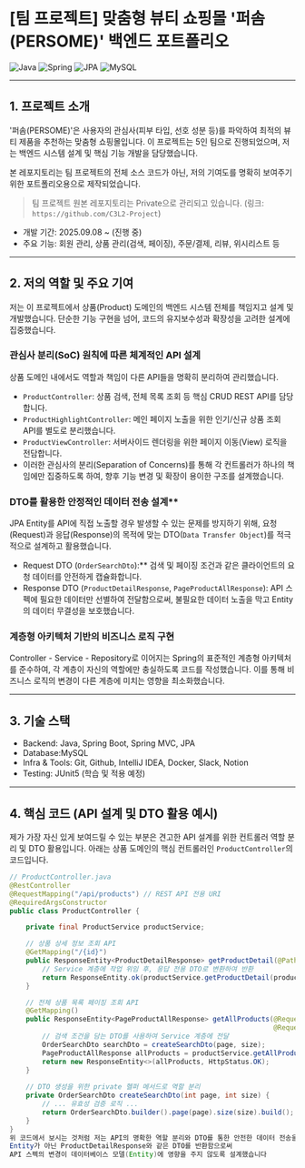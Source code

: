 # [팀 프로젝트] 맞춤형 뷰티 쇼핑몰 '퍼솜(PERSOME)' 백엔드 포트폴리오

![Java](https://img.shields.io/badge/java-%23ED8B00.svg?style=for-the-badge&logo=openjdk&logoColor=white)
![Spring](https://img.shields.io/badge/spring-%236DB33F.svg?style=for-the-badge&logo=spring&logoColor=white)
![JPA](https://img.shields.io/badge/JPA-A46A41?style=for-the-badge&logo=Hibernate&logoColor=white)
![MySQL](https://img.shields.io/badge/mysql-%2300f.svg?style=for-the-badge&logo=mysql&logoColor=white)

---

##  1. 프로젝트 소개

'퍼솜(PERSOME)'은 사용자의 관심사(피부 타입, 선호 성분 등)를 파악하여 최적의 뷰티 제품을 추천하는 맞춤형 쇼핑몰입니다. 
이 프로젝트는 5인 팀으로 진행되었으며, 저는 백엔드 시스템 설계 및 핵심 기능 개발을 담당했습니다.

본 레포지토리는 팀 프로젝트의 전체 소스 코드가 아닌, 저의 기여도를 명확히 보여주기 위한 포트폴리오용으로 제작되었습니다.

> 팀 프로젝트 원본 레포지토리는 Private으로 관리되고 있습니다.
> (링크: `https://github.com/C3L2-Project`)

- 개발 기간: 2025.09.08 ~ (진행 중)
- 주요 기능: 회원 관리, 상품 관리(검색, 페이징), 주문/결제, 리뷰, 위시리스트 등

---

## 2. 저의 역할 및 주요 기여

저는 이 프로젝트에서 상품(Product) 도메인의 백엔드 시스템 전체를 책임지고 설계 및 개발했습니다. 
단순한 기능 구현을 넘어, 코드의 유지보수성과 확장성을 고려한 설계에 집중했습니다.

### 관심사 분리(SoC) 원칙에 따른 체계적인 API 설계
상품 도메인 내에서도 역할과 책임이 다른 API들을 명확히 분리하여 관리했습니다.
-   `ProductController`: 상품 검색, 전체 목록 조회 등 핵심 CRUD REST API를 담당합니다.
-   `ProductHighlightController`: 메인 페이지 노출을 위한 인기/신규 상품 조회 API를 별도로 분리했습니다.
-   `ProductViewController`: 서버사이드 렌더링을 위한 페이지 이동(View) 로직을 전담합니다.
-   이러한 관심사의 분리(Separation of Concerns)를 통해 각 컨트롤러가 하나의 책임에만 집중하도록 하여, 향후 기능 변경 및 확장이 용이한 구조를 설계했습니다.

### DTO를 활용한 안정적인 데이터 전송 설계**
JPA Entity를 API에 직접 노출할 경우 발생할 수 있는 문제를 방지하기 위해, 요청(Request)과 응답(Response)의 목적에 맞는 DTO(`Data Transfer Object`)를 적극적으로 설계하고 활용했습니다.
-   Request DTO (`OrderSearchDto`):** 검색 및 페이징 조건과 같은 클라이언트의 요청 데이터를 안전하게 캡슐화합니다.
-   Response DTO (`ProductDetailResponse`, `PageProductAllResponse`): API 스펙에 필요한 데이터만 선별하여 전달함으로써, 불필요한 데이터 노출을 막고 Entity의 데이터 무결성을 보호했습니다.

### 계층형 아키텍처 기반의 비즈니스 로직 구현
Controller - Service - Repository로 이어지는 Spring의 표준적인 계층형 아키텍처를 준수하여, 각 계층이 자신의 역할에만 충실하도록 코드를 작성했습니다. 
이를 통해 비즈니스 로직의 변경이 다른 계층에 미치는 영향을 최소화했습니다.

---

## 3. 기술 스택

- Backend: Java, Spring Boot, Spring MVC, JPA
- Database:MySQL
- Infra & Tools: Git, Github, IntelliJ IDEA, Docker, Slack, Notion
- Testing: JUnit5 (학습 및 적용 예정)

---

## 4. 핵심 코드 (API 설계 및 DTO 활용 예시)

제가 가장 자신 있게 보여드릴 수 있는 부분은 견고한 API 설계를 위한 컨트롤러 역할 분리 및 DTO 활용입니다. 
아래는 상품 도메인의 핵심 컨트롤러인 `ProductController`의 코드입니다.

```java
// ProductController.java
@RestController
@RequestMapping("/api/products") // REST API 전용 URI
@RequiredArgsConstructor
public class ProductController {

    private final ProductService productService;

    // 상품 상세 정보 조회 API
    @GetMapping("/{id}")
    public ResponseEntity<ProductDetailResponse> getProductDetail(@PathVariable("id") Long productId) {
        // Service 계층에 작업 위임 후, 응답 전용 DTO로 변환하여 반환
        return ResponseEntity.ok(productService.getProductDetail(productId));
    }

    // 전체 상품 목록 페이징 조회 API
    @GetMapping()
    public ResponseEntity<PageProductAllResponse> getAllProducts(@RequestParam(defaultValue = "0") int page,
                                                                 @RequestParam(defaultValue = "24") int size) {
        // 검색 조건을 담는 DTO를 사용하여 Service 계층에 전달
        OrderSearchDto searchDto = createSearchDto(page, size);
        PageProductAllResponse allProducts = productService.getAllProducts(searchDto);
        return new ResponseEntity<>(allProducts, HttpStatus.OK);
    }
    
    // DTO 생성을 위한 private 헬퍼 메서드로 역할 분리
    private OrderSearchDto createSearchDto(int page, int size) {
        // ... 유효성 검증 로직 ...
        return OrderSearchDto.builder().page(page).size(size).build();
    }
}
위 코드에서 보시는 것처럼 저는 API의 명확한 역할 분리와 DTO를 통한 안전한 데이터 전송을 중요하게 생각합니다.
Entity가 아닌 ProductDetailResponse와 같은 DTO를 반환함으로써
API 스펙의 변경이 데이터베이스 모델(Entity)에 영향을 주지 않도록 설계했습니다
